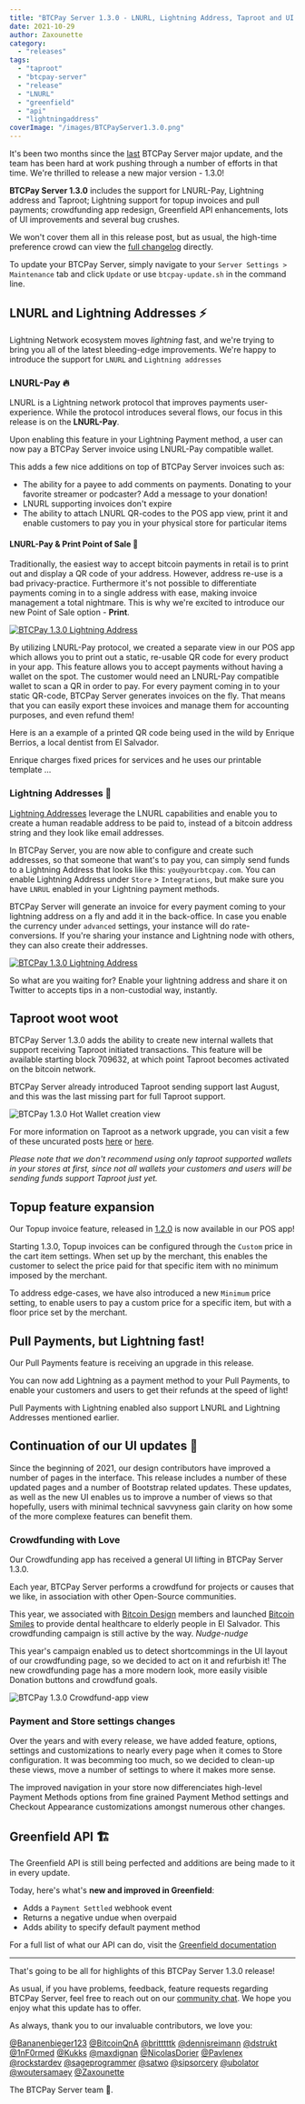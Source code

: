 ```yaml
---
title: "BTCPay Server 1.3.0 - LNURL, Lightning Address, Taproot and UI goodies"
date: 2021-10-29
author: Zaxounette
category:
  - "releases"
tags:
  - "taproot"
  - "btcpay-server"
  - "release"
  - "LNURL"
  - "greenfield"
  - "api"
  - "lightningaddress"
coverImage: "/images/BTCPayServer1.3.0.png"
---
```


It's been two months since the [last](https://blog.btcpayserver.org/btcpay-server-1-2-0/) BTCPay Server major update, and the team has been hard at work pushing through a number of efforts in that time. We're thrilled to release a new major version - 1.3.0!

**BTCPay Server 1.3.0** includes the support for LNURL-Pay, Lightning address and Taproot; Lightning support for topup invoices and pull payments; crowdfunding app redesign, Greenfield API enhancements, lots of UI improvements and several bug crushes.

We won't cover them all in this release post, but as usual, the high-time preference crowd can view the [full changelog](https://github.com/btcpayserver/btcpayserver/releases) directly.

To update your BTCPay Server, simply navigate to your `Server Settings > Maintenance` tab and click `Update` or use `btcpay-update.sh` in the command line.

## LNURL and Lightning Addresses ⚡

Lightning Network ecosystem moves *lightning* fast, and we're trying to bring you all of the latest bleeding-edge improvements. We're happy to introduce the support for `LNURL` and `Lightning addresses`

### LNURL-Pay 🔥

LNURL is a Lightning network protocol that improves payments user-experience. While the protocol introduces several flows, our focus in this release is on the **LNURL-Pay**.

Upon enabling this feature in your Lightning Payment method, a user can now pay a BTCPay Server invoice using LNURL-Pay compatible wallet.

This adds a few nice additions on top of BTCPay Server invoices such as:

* The ability for a payee to add comments on payments. Donating to your favorite streamer or podcaster? Add a message to your donation!
* LNURL supporting invoices don't expire
* The ability to attach LNURL QR-codes to the POS app view, print it and enable customers to pay you in your physical store for particular items

#### LNURL-Pay & Print Point of Sale 🏪

Traditionally, the easiest way to accept bitcoin payments in retail is to print out and display a QR code of your address. However, address re-use is a bad privacy-practice. Furthermore it's not possible to differentiate payments coming in to a single address with ease, making invoice management a total nightmare. This is why we're excited to introduce our new Point of Sale option - **Print**.

[![BTCPay 1.3.0 Lightning Address](https://img.youtube.com/vi/j0Se0nsDI/mqdefault.jpg)](https://www.youtube.com/watch?v=j0Se0nsDI)

By utilizing LNURL-Pay protocol, we created a separate view in our POS app which allows you to print out  a static, re-usable QR code for every product in your app. This feature allows you to accept payments without having a wallet on the spot. The customer would need an LNURL-Pay compatible wallet to scan a QR in order to pay.  For every payment coming in to your static QR-code, BTCPay Server generates invoices on the fly. That means that you can easily export these invoices and manage them for accounting purposes, and even refund them!

Here is an a example of a printed QR code being used in the wild by Enrique Berrios, a local dentist from El Salvador.

Enrique charges fixed prices for services and he uses our printable template ...

<!--
![BTCPay 1.3.0 LNURL POS view](/images/1.3.0-LNURL-POS-view.png)
-->

### Lightning Addresses 📧

[Lightning Addresses](https://lightningaddress.com) leverage the LNURL capabilities and enable you to create a human readable address to be paid to, instead of a bitcoin address string and they look like email addresses.

<!--
![BTCPay 1.3.0 LNURL POS view](/images/1.3.0-LNURL-POS-view.png)
-->

In BTCPay Server, you are now able to configure and create such addresses, so that someone that want's to pay you, can simply send funds to a Lightning Address that looks like this: `you@yourbtcpay.com`. You can enable Lightning Address under `Store` > `Integrations`, but make sure you have `LNRUL` enabled in your Lightning payment methods.

BTCPay Server will generate an invoice for every payment coming to your lightning address on a fly and add it in the back-office. In case you enable the currency under `advanced` settings, your instance will do rate-conversions. If you're sharing your instance and Lightning node with others, they can also create their addresses.

[![BTCPay 1.3.0 Lightning Address](https://img.youtube.com/vi/Aarmr7Zqkv8/mqdefault.jpg)](https://www.youtube.com/watch?v=Aarmr7Zqkv8)

So what are you waiting for? Enable your lightning address and share it on Twitter to accepts tips in a non-custodial way, instantly.

## Taproot woot woot

BTCPay Server 1.3.0 adds the ability to create new internal wallets that support receiving Taproot initiated transactions. This feature will be available starting block 709632, at which point Taproot becomes activated on the bitcoin network.

BTCPay Server already introduced Taproot sending support last August, and this was the last missing part for full Taproot support.

![BTCPay 1.3.0 Hot Wallet creation view](/images/1.3.0-taproot-hot-wallet.png)

For more information on Taproot as a network upgrade, you can visit a few of these uncurated posts [here](https://river.com/learn/what-is-taproot/) or [here](https://blog.kraken.com/post/10939/taproot-primer-an-upgrade-for-the-ages/).

*Please note that we don't recommend using only taproot supported wallets in your stores at first, since not all wallets your customers and users will be sending funds support Taproot just yet.*

## Topup feature expansion

Our Topup invoice feature, released in [1.2.0](https://blog.btcpayserver.org/btcpay-server-1-2-0/#top-up-invoices-%F0%9F%A7%BE) is now available in our POS app!

Starting 1.3.0, Topup invoices can be configured through the `Custom` price in the cart item settings. When set up by the merchant, this enables the customer to select the price paid for that specific item with no minimum imposed by the merchant.

To address edge-cases, we have also introduced a new `Minimum` price setting, to enable users to pay a custom price for a specific item, but with a floor price set by the merchant.

## Pull Payments, but Lightning fast!

Our Pull Payments feature is receiving an upgrade in this release.

You can now add Lightning as a payment method to your Pull Payments, to enable your customers and users to get their refunds at the speed of light!

Pull Payments with Lightning enabled also support LNURL and Lightning Addresses mentioned earlier.

## Continuation of our UI updates 🎨

Since the beginning of 2021, our design contributors have improved a number of pages in the interface. This release includes a number of these updated pages and a number of Bootstrap related updates. These updates, as well as the new UI enables us to improve a number of views so that hopefully, users with minimal technical savvyness gain clarity on how some of the more complexe features can benefit them.

### Crowdfunding with Love

Our Crowdfunding app has received a general UI lifting in BTCPay Server 1.3.0.

Each year, BTCPay Server performs a crowdfund for projects or causes that we like, in association with other Open-Source communities.

This year, we associated with [Bitcoin Design](https://bitcoin.design/) members and launched [Bitcoin Smiles](https://bitcoinsmiles.org) to provide dental healthcare to elderly people in El Salvador. This crowdfunding campaign is still active by the way. *Nudge-nudge*

This year's campaign enabled us to detect shortcommings in the UI layout of our crowdfunding page, so we decided to act on it and refurbish it!
The new crowdfunding page has a more modern look, more easily visible Donation buttons and crowdfund goals.

![BTCPay 1.3.0 Crowdfund-app view](/images/1.3.0-crowdfund-app.png)

### Payment and Store settings changes

Over the years and with every release, we have added feature, options, settings and customizations to nearly every page when it comes to Store configuration. It was becomming too much, so we decided to clean-up these views, move a number of settings to where it makes more sense.

The improved navigation in your store now differenciates high-level Payment Methods options from fine grained Payment Method settings and Checkout Appearance customizations amongst numerous other changes.

<!--
![BTCPay 1.3.0 Store and payment settings view](/images/1.3.0-store-payment-settings.png)
-->

## Greenfield API 🏗️

The Greenfield API is still being perfected and additions are being made to it in every update.

Today, here's what's **new and improved in Greenfield**:

* Adds a `Payment Settled` webhook event
* Returns a negative undue when overpaid
* Adds ability to specify default payment method

For a full list of what our API can do, visit the [Greenfield documentation](https://docs.btcpayserver.org/API/Greenfield/v1/)

----

That's going to be all for highlights of this BTCPay Server 1.3.0 release!

As usual, if you have problems, feedback, feature requests regarding BTCPay Server, feel free to reach out on our [community chat](https://chat.btcpayserver.org/). We hope you enjoy what this update has to offer.

As always, thank you to our invaluable contributors, we love you:

[@Bananenbieger123](https://github.com/Bananenbieger123) [@BitcoinQnA](https://github.com/BitcoinQnA)  [@britttttk](https://github.com/britttttk) [@dennisreimann](https://github.com/dennisreimann) [@dstrukt](https://github.com/dstrukt) [@1nF0rmed](https://github.com/1nF0rmed) [@Kukks](https://github.com/kukks/) [@maxdignan](https://github.com/maxdignan)   [@NicolasDorier](https://github.com/nicolasdorier/) [@Pavlenex](https://github.com/pavlenex/) [@rockstardev](https://github.com/rockstardev/) [@sageprogrammer](https://github.com/sageprogrammer) [@satwo](https://github.com/satwo) [@sipsorcery](https://github.com/sipsorcery) [@ubolator](https://github.com/bolatovumar) [@woutersamaey](https://github.com/woutersamaey) [@Zaxounette](https://github.com/zaxounette)   

The BTCPay Server team 💚.
